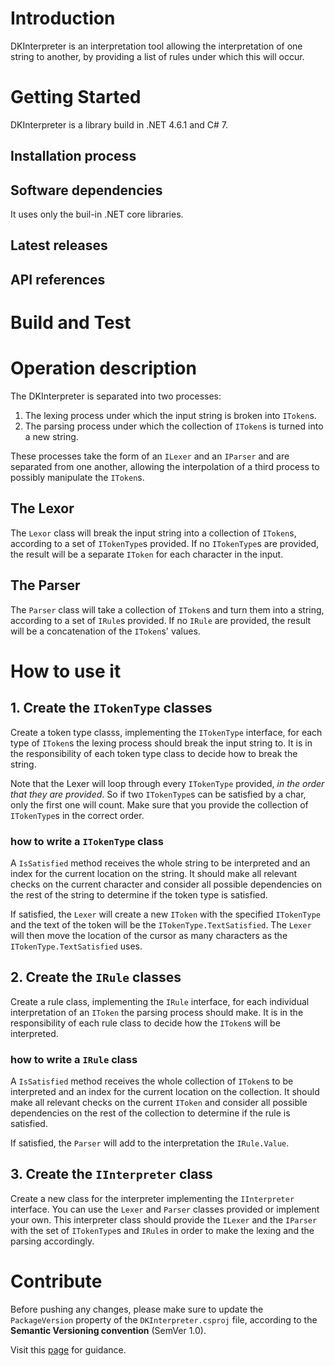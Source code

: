 # Introduction 
DKInterpreter is an interpretation tool allowing the interpretation of one string to another, by providing a list of rules
under which this will occur.

# Getting Started
DKInterpreter is a library build in .NET 4.6.1 and C# 7.

## Installation process

## Software dependencies
It uses only the buil-in .NET core libraries.

## Latest releases

## API references

# Build and Test

# Operation description
The DKInterpreter is separated into two processes:
1. The lexing process under which the input string is broken into ```IToken```s.
1. The parsing process under which the collection of ```IToken```s is turned into a new string.

These processes take the form of an ```ILexer``` and an ```IParser``` and are separated from one another, 
allowing the interpolation of a third process to possibly manipulate the ```IToken```s.

## The Lexor
The ```Lexor``` class will break the input string into a collection of ```IToken```s, according to a set 
of ```ITokenType```s provided. If no ```ITokenType```s are provided, the result will be a separate ```IToken```
for each character in the input.

## The Parser
The ```Parser``` class will take a collection of ```IToken```s and turn them into a string, according to a set
of ```IRule```s provided. If no ```IRule``` are provided, the result will be a concatenation of the ```IToken```s'
values. 

# How to use it
## 1. Create the ```ITokenType``` classes
Create a token type classs, implementing the ```ITokenType``` interface, for each type of ```IToken```s the lexing process
should break the input string to. It is in the responsibility of each token type class to decide how to break the string.

Note that the Lexer will loop through every ```ITokenType``` provided, _in the order that they are provided_. 
So if two ```ITokenType```s can be satisfied by a char, only the first one will count. Make sure that you provide the 
collection of ```ITokenType```s in the correct order.

### how to write a ```ITokenType``` class
A ```IsSatisfied``` method receives the whole string to be interpreted and an index for the current location on the string.
It should make all relevant checks on the current character and consider all possible dependencies on the rest of the string
to determine if the token type is satisfied.

If satisfied, the ```Lexer``` will create a new ```IToken``` with the specified ```ITokenType``` and the text of the token will be the ```ITokenType.TextSatisfied```. The ```Lexer``` will then move the location of the cursor as many characters as the ```ITokenType.TextSatisfied``` uses.

## 2. Create the ```IRule``` classes
Create a rule class, implementing the ```IRule``` interface, for each individual interpretation of an ```IToken``` 
the parsing process should make. It is in the responsibility of each rule class to decide how the ```IToken```s will be
interpreted. 

### how to write a ```IRule``` class
A ```IsSatisfied``` method receives the whole collection of ```IToken```s to be interpreted and an index for the current location on the collection. It should make all relevant checks on the current ```IToken``` and consider all possible dependencies on the rest of the collection to determine if the rule is satisfied.

If satisfied, the ```Parser``` will add to the interpretation the ```IRule.Value```.

## 3. Create the ```IInterpreter``` class
Create a new class for the interpreter implementing the ```IInterpreter``` interface. 
You can use the ```Lexer``` and ```Parser``` classes provided or implement your own. This interpreter class should provide 
the ```ILexer``` and the ```IParser``` with the set of ```ITokenType```s and ```IRule```s in order to make the lexing and the 
parsing accordingly.

# Contribute
Before pushing any changes, please make sure to update the ```PackageVersion``` property of the ```DKInterpreter.csproj``` file,
according to the **Semantic Versioning convention** (SemVer 1.0).

Visit this [page](https://docs.microsoft.com/en-us/nuget/reference/package-versioning) for guidance. 
